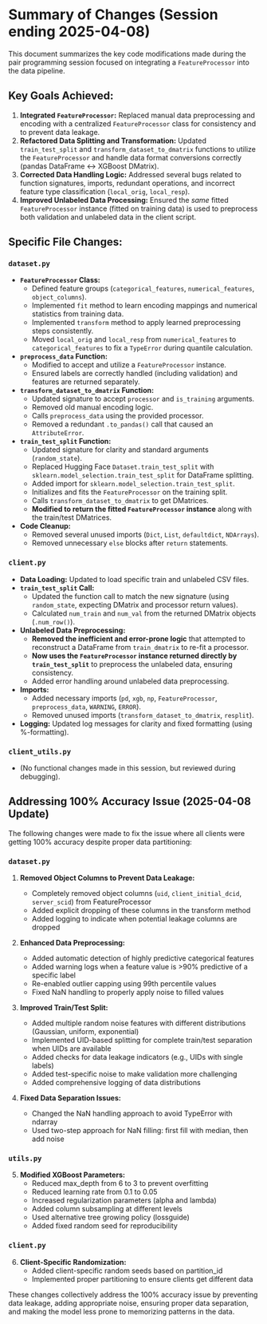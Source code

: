 # Summary of Changes (Session ending 2025-04-08)

This document summarizes the key code modifications made during the pair programming session focused on integrating a `FeatureProcessor` into the data pipeline.

## Key Goals Achieved:

1.  **Integrated `FeatureProcessor`:** Replaced manual data preprocessing and encoding with a centralized `FeatureProcessor` class for consistency and to prevent data leakage.
2.  **Refactored Data Splitting and Transformation:** Updated `train_test_split` and `transform_dataset_to_dmatrix` functions to utilize the `FeatureProcessor` and handle data format conversions correctly (pandas DataFrame <-> XGBoost DMatrix).
3.  **Corrected Data Handling Logic:** Addressed several bugs related to function signatures, imports, redundant operations, and incorrect feature type classification (`local_orig`, `local_resp`).
4.  **Improved Unlabeled Data Processing:** Ensured the *same* fitted `FeatureProcessor` instance (fitted on training data) is used to preprocess both validation and unlabeled data in the client script.

## Specific File Changes:

### `dataset.py`

*   **`FeatureProcessor` Class:**
    *   Defined feature groups (`categorical_features`, `numerical_features`, `object_columns`).
    *   Implemented `fit` method to learn encoding mappings and numerical statistics from training data.
    *   Implemented `transform` method to apply learned preprocessing steps consistently.
    *   Moved `local_orig` and `local_resp` from `numerical_features` to `categorical_features` to fix a `TypeError` during quantile calculation.
*   **`preprocess_data` Function:**
    *   Modified to accept and utilize a `FeatureProcessor` instance.
    *   Ensured labels are correctly handled (including validation) and features are returned separately.
*   **`transform_dataset_to_dmatrix` Function:**
    *   Updated signature to accept `processor` and `is_training` arguments.
    *   Removed old manual encoding logic.
    *   Calls `preprocess_data` using the provided processor.
    *   Removed a redundant `.to_pandas()` call that caused an `AttributeError`.
*   **`train_test_split` Function:**
    *   Updated signature for clarity and standard arguments (`random_state`).
    *   Replaced Hugging Face `Dataset.train_test_split` with `sklearn.model_selection.train_test_split` for DataFrame splitting.
    *   Added import for `sklearn.model_selection.train_test_split`.
    *   Initializes and fits the `FeatureProcessor` on the training split.
    *   Calls `transform_dataset_to_dmatrix` to get DMatrices.
    *   **Modified to return the fitted `FeatureProcessor` instance** along with the train/test DMatrices.
*   **Code Cleanup:**
    *   Removed several unused imports (`Dict`, `List`, `defaultdict`, `NDArrays`).
    *   Removed unnecessary `else` blocks after `return` statements.

### `client.py`

*   **Data Loading:** Updated to load specific train and unlabeled CSV files.
*   **`train_test_split` Call:**
    *   Updated the function call to match the new signature (using `random_state`, expecting DMatrix and processor return values).
    *   Calculated `num_train` and `num_val` from the returned DMatrix objects (`.num_row()`).
*   **Unlabeled Data Preprocessing:**
    *   **Removed the inefficient and error-prone logic** that attempted to reconstruct a DataFrame from `train_dmatrix` to re-fit a processor.
    *   **Now uses the `FeatureProcessor` instance returned directly by `train_test_split`** to preprocess the unlabeled data, ensuring consistency.
    *   Added error handling around unlabeled data preprocessing.
*   **Imports:**
    *   Added necessary imports (`pd`, `xgb`, `np`, `FeatureProcessor`, `preprocess_data`, `WARNING`, `ERROR`).
    *   Removed unused imports (`transform_dataset_to_dmatrix`, `resplit`).
*   **Logging:** Updated log messages for clarity and fixed formatting (using %-formatting).

### `client_utils.py`

*   (No functional changes made in this session, but reviewed during debugging). 

## Addressing 100% Accuracy Issue (2025-04-08 Update)

The following changes were made to fix the issue where all clients were getting 100% accuracy despite proper data partitioning:

### `dataset.py`

1. **Removed Object Columns to Prevent Data Leakage:**
   * Completely removed object columns (`uid`, `client_initial_dcid`, `server_scid`) from FeatureProcessor
   * Added explicit dropping of these columns in the transform method
   * Added logging to indicate when potential leakage columns are dropped

2. **Enhanced Data Preprocessing:**
   * Added automatic detection of highly predictive categorical features
   * Added warning logs when a feature value is >90% predictive of a specific label
   * Re-enabled outlier capping using 99th percentile values
   * Fixed NaN handling to properly apply noise to filled values

3. **Improved Train/Test Split:**
   * Added multiple random noise features with different distributions (Gaussian, uniform, exponential)
   * Implemented UID-based splitting for complete train/test separation when UIDs are available
   * Added checks for data leakage indicators (e.g., UIDs with single labels)
   * Added test-specific noise to make validation more challenging
   * Added comprehensive logging of data distributions

4. **Fixed Data Separation Issues:**
   * Changed the NaN handling approach to avoid TypeError with ndarray
   * Used two-step approach for NaN filling: first fill with median, then add noise

### `utils.py`

5. **Modified XGBoost Parameters:**
   * Reduced max_depth from 6 to 3 to prevent overfitting
   * Reduced learning rate from 0.1 to 0.05
   * Increased regularization parameters (alpha and lambda)
   * Added column subsampling at different levels
   * Used alternative tree growing policy (lossguide)
   * Added fixed random seed for reproducibility

### `client.py`

6. **Client-Specific Randomization:**
   * Added client-specific random seeds based on partition_id
   * Implemented proper partitioning to ensure clients get different data

These changes collectively address the 100% accuracy issue by preventing data leakage, adding appropriate noise, ensuring proper data separation, and making the model less prone to memorizing patterns in the data. 